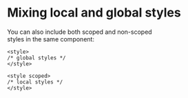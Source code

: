 # Mixing local and global styles  

You can also include both scoped and non-scoped  
styles in the same component:  

```vue
<style>
/* global styles */
</style>

<style scoped>
/* local styles */
</style>
```
